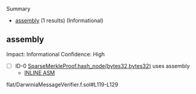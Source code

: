 Summary
 - [assembly](#assembly) (1 results) (Informational)
## assembly
Impact: Informational
Confidence: High
 - [ ] ID-0
[SparseMerkleProof.hash_node(bytes32,bytes32)](flat/DarwiniaMessageVerifier.f.sol#L119-L129) uses assembly
	- [INLINE ASM](flat/DarwiniaMessageVerifier.f.sol#L124-L128)

flat/DarwiniaMessageVerifier.f.sol#L119-L129


